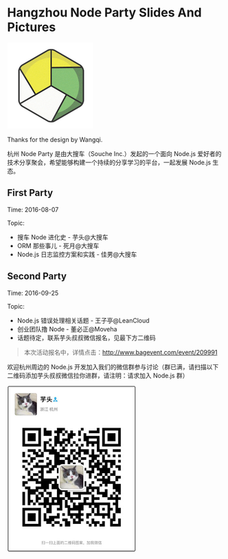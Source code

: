 # Hangzhou Node Party Slides And Pictures

![](./logo.png)

Thanks for the design by Wangqi. 

杭州 Node Party 是由大搜车（Souche Inc.）发起的一个面向 Node.js 爱好者的技术分享聚会，希望能够构建一个持续的分享学习的平台，一起发展 Node.js 生态。

## First Party

Time: 2016-08-07

Topic:

 * 搜车 Node 进化史 - 芋头@大搜车
 * ORM 那些事儿 - 死月@大搜车
 * Node.js 日志监控方案和实践 - 佳男@大搜车
 
## Second Party

Time: 2016-09-25

Topic: 

 * Node.js 错误处理相关话题 - 王子亭@LeanCloud
 * 创业团队撸 Node - 董必正@Moveha
 * 话题待定，联系芋头叔叔微信报名，见最下方二维码

> 本次活动报名中，详情点击：http://www.bagevent.com/event/209991

欢迎杭州周边的 Node.js 开发加入我们的微信群参与讨论（群已满，请扫描以下二维码添加芋头叔叔微信拉你进群，请注明：请求加入 Node.js 群）

![](./qrcode.jpg)
